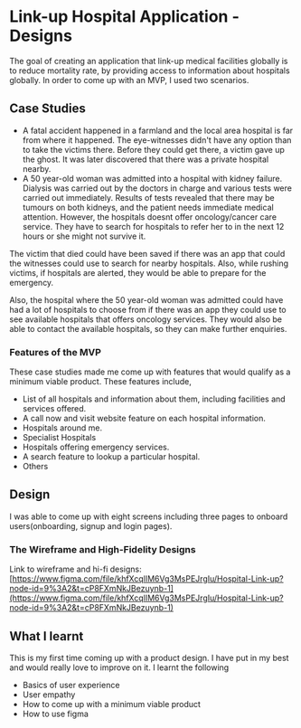 # Link-up Hospital Application - Designs

The goal of creating an application that link-up medical facilities globally is to reduce mortality rate, by providing access to information about hospitals globally. In order to come up with an MVP, I used two scenarios.

## Case Studies

- A fatal accident happened in a farmland and the local area hospital is far from where it happened. The eye-witnesses didn't have any option than to take the victims there. Before they could get there, a victim gave up the ghost. It was later discovered that there was a private hospital nearby.
- A 50 year-old woman was admitted into a hospital with kidney failure. Dialysis was carried out by the doctors in charge and various tests were carried out immediately. Results of tests revealed that there may be tumours on both kidneys, and the patient needs immediate medical attention. However, the hospitals doesnt offer oncology/cancer care service. They have to search for hospitals to refer her to in the next 12 hours or she might not survive it.

The victim that died could have been saved if there was an app that could the witnesses could use to search for nearby hospitals. Also, while rushing victims, if hospitals are alerted, they would be able to prepare for the emergency.

Also, the hospital where the 50 year-old woman was admitted could have had a lot of hospitals to choose from if there was an app they could use to see available hospitals that offers oncology services. They would also be able to contact the available hospitals, so they can make further enquiries.

### Features of the MVP

These case studies made me come up with features that would qualify as a minimum viable product. These features include,

- List of all hospitals and information about them, including facilities and services offered.
- A call now and visit website feature on each hospital information.
- Hospitals around me.
- Specialist Hospitals
- Hospitals offering emergency services.
- A search feature to lookup a particular hospital.
- Others

## Design

I was able to come up with eight screens including three pages to onboard users(onboarding, signup and login pages).

### The Wireframe and High-Fidelity Designs

Link to wireframe and hi-fi designs: [https://www.figma.com/file/khfXcqlIM6Vg3MsPEJrgIu/Hospital-Link-up?node-id=9%3A2&t=cP8FXmNkJBezuynb-1](https://www.figma.com/file/khfXcqlIM6Vg3MsPEJrgIu/Hospital-Link-up?node-id=9%3A2&t=cP8FXmNkJBezuynb-1)

## What I learnt

This is my first time coming up with a product design. I have put in my best and would really love to improve on it. I learnt the following

- Basics of user experience
- User empathy
- How to come up with a minimum viable product
- How to use figma

